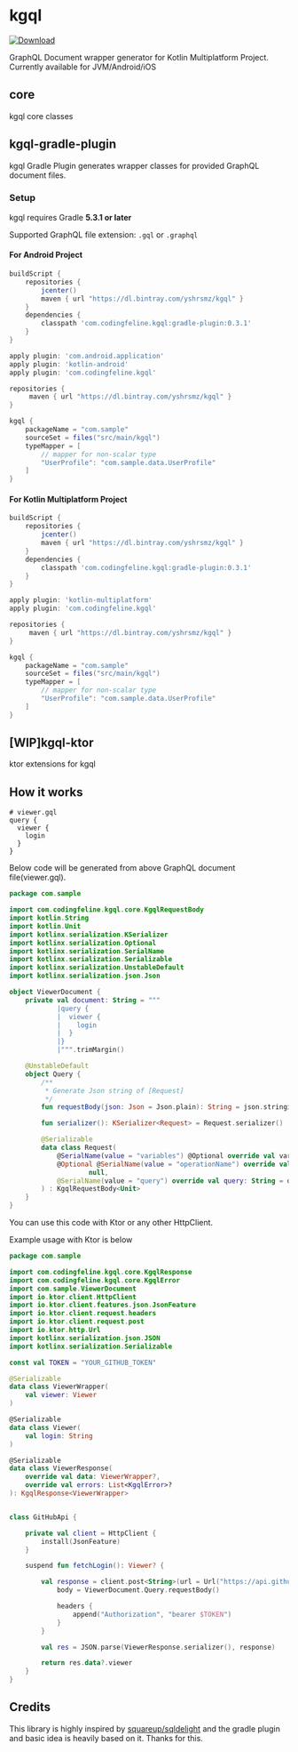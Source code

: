 kgql
===

[ ![Download](https://api.bintray.com/packages/yshrsmz/kgql/gradle-plugin/images/download.svg) ](https://bintray.com/yshrsmz/kgql/gradle-plugin/_latestVersion)

GraphQL Document wrapper generator for Kotlin Multiplatform Project.  
Currently available for JVM/Android/iOS

## core

kgql core classes


## kgql-gradle-plugin

kgql Gradle Plugin generates wrapper classes for provided GraphQL document files.


### Setup

kgql requires Gradle __5.3.1 or later__

Supported GraphQL file extension: `.gql` or `.graphql`

#### For Android Project

```gradle
buildScript {
    repositories {
        jcenter()
        maven { url "https://dl.bintray.com/yshrsmz/kgql" }
    }
    dependencies {
        classpath 'com.codingfeline.kgql:gradle-plugin:0.3.1'
    }
}

apply plugin: 'com.android.application'
apply plugin: 'kotlin-android'
apply plugin: 'com.codingfeline.kgql'

repositories {
     maven { url "https://dl.bintray.com/yshrsmz/kgql" }
}

kgql {
    packageName = "com.sample"
    sourceSet = files("src/main/kgql")
    typeMapper = [
        // mapper for non-scalar type
        "UserProfile": "com.sample.data.UserProfile"
    ]
}
```

#### For Kotlin Multiplatform Project

```gradle
buildScript {
    repositories {
        jcenter()
        maven { url "https://dl.bintray.com/yshrsmz/kgql" }
    }
    dependencies {
        classpath 'com.codingfeline.kgql:gradle-plugin:0.3.1'
    }
}

apply plugin: 'kotlin-multiplatform'
apply plugin: 'com.codingfeline.kgql'

repositories {
     maven { url "https://dl.bintray.com/yshrsmz/kgql" }
}

kgql {
    packageName = "com.sample"
    sourceSet = files("src/main/kgql")
    typeMapper = [
        // mapper for non-scalar type
        "UserProfile": "com.sample.data.UserProfile"
    ]
}
```


## [WIP]kgql-ktor

ktor extensions for kgql



## How it works

```
# viewer.gql
query {
  viewer {
    login
  }
}
```

Below code will be generated from above GraphQL document file(viewer.gql).

```kotlin
package com.sample

import com.codingfeline.kgql.core.KgqlRequestBody
import kotlin.String
import kotlin.Unit
import kotlinx.serialization.KSerializer
import kotlinx.serialization.Optional
import kotlinx.serialization.SerialName
import kotlinx.serialization.Serializable
import kotlinx.serialization.UnstableDefault
import kotlinx.serialization.json.Json

object ViewerDocument {
    private val document: String = """
            |query {
            |  viewer {
            |    login
            |  }
            |}
            |""".trimMargin()

    @UnstableDefault
    object Query {
        /**
         * Generate Json string of [Request]
         */
        fun requestBody(json: Json = Json.plain): String = json.stringify(serializer(), Request())

        fun serializer(): KSerializer<Request> = Request.serializer()

        @Serializable
        data class Request(
            @SerialName(value = "variables") @Optional override val variables: Unit? = null,
            @Optional @SerialName(value = "operationName") override val operationName: String? =
                    null,
            @SerialName(value = "query") override val query: String = document
        ) : KgqlRequestBody<Unit>
    }
}
```

You can use this code with Ktor or any other HttpClient.

Example usage with Ktor is below

```kotlin
package com.sample

import com.codingfeline.kgql.core.KgqlResponse
import com.codingfeline.kgql.core.KgqlError
import com.sample.ViewerDocument
import io.ktor.client.HttpClient
import io.ktor.client.features.json.JsonFeature
import io.ktor.client.request.headers
import io.ktor.client.request.post
import io.ktor.http.Url
import kotlinx.serialization.json.JSON
import kotlinx.serialization.Serializable

const val TOKEN = "YOUR_GITHUB_TOKEN"

@Serializable
data class ViewerWrapper(
    val viewer: Viewer
)

@Serializable
data class Viewer(
    val login: String
)

@Serializable
data class ViewerResponse(
    override val data: ViewerWrapper?,
    override val errors: List<KgqlError>?
): KgqlResponse<ViewerWrapper>


class GitHubApi {

    private val client = HttpClient {
        install(JsonFeature)
    }

    suspend fun fetchLogin(): Viewer? {

        val response = client.post<String>(url = Url("https://api.github.com/graphql")) {
            body = ViewerDocument.Query.requestBody()

            headers {
                append("Authorization", "bearer $TOKEN")
            }
        }

        val res = JSON.parse(ViewerResponse.serializer(), response)

        return res.data?.viewer
    }
}

```

## Credits

This library is highly inspired by [squareup/sqldelight](https://github.com/squareup/sqldelight) and the gradle plugin and basic idea is heavily based on it. Thanks for this.
